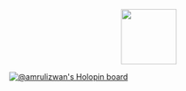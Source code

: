 <div id="header" align="center">
  <img src="https://media.giphy.com/media/M9gbBd9nbDrOTu1Mqx/giphy.gif" width="100"/>
</div>

[![@amrulizwan's Holopin board](https://holopin.me/amrulizwan)](https://holopin.io/@amrulizwan)
